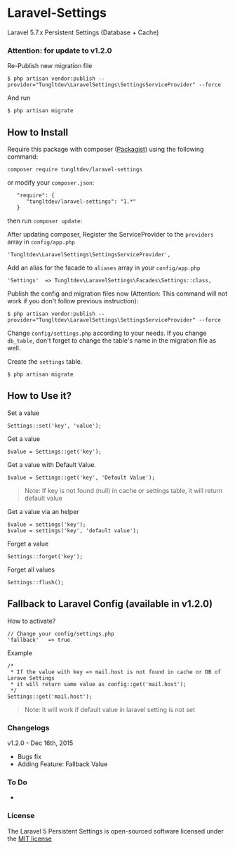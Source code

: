 # Laravel-Settings
Laravel 5.7.x Persistent Settings (Database + Cache)  

### Attention: for update to v1.2.0
Re-Publish new migration file

    $ php artisan vendor:publish --provider="Tungltdev\LaravelSettings\SettingsServiceProvider" --force
    
And run

    $ php artisan migrate

## How to Install
Require this package with composer ([Packagist](https://packagist.org/packages/tungltdev/laravel-settings)) using the following command:

    composer require tungltdev/laravel-settings

or modify your `composer.json`:
   
       "require": {
          "tungltdev/laravel-settings": "1.*"
       }
       
then run `composer update`:

After updating composer, Register the ServiceProvider to the `providers` array in `config/app.php`

    'Tungltdev\LaravelSettings\SettingsServiceProvider',
    
Add an alias for the facade to `aliases` array in  your `config/app.php`

    'Settings'  => Tungltdev\LaravelSettings\Facades\Settings::class,

Publish the config and migration files now (Attention: This command will not work if you don't follow previous instruction):

    $ php artisan vendor:publish --provider="Tungltdev\LaravelSettings\SettingsServiceProvider" --force
    
Change `config/settings.php` according to your needs. If you change `db_table`, don't forget to change the table's name
in the migration file as well.
    
Create the `settings` table. 

    $ php artisan migrate
    

## How to Use it?

Set a value

    Settings::set('key', 'value');
    
Get a value

    $value = Settings::get('key');
    
Get a value with Default Value.

    $value = Settings::get('key', 'Default Value');
    
> Note: If key is not found (null) in cache or settings table, it will return default value

Get a value via an helper
    
    $value = settings('key');
    $value = settings('key', 'default value');
    
Forget a value

    Settings::forget('key');

Forget all values

    Settings::flush();
    
## Fallback to Laravel Config (available in v1.2.0)

How to activate?

    // Change your config/settings.php
    'fallback'   => true
    
Example

    /* 
     * If the value with key => mail.host is not found in cache or DB of Larave Settings
     * it will return same value as config::get('mail.host');
     */     
    Settings::get('mail.host');

> Note: It will work if default value in laravel setting is not set
    
### Changelogs
v1.2.0 - Dec 16th, 2015

* Bugs fix
* Adding Feature: Fallback Value 


### To Do

- 

### License

The Laravel 5 Persistent Settings is open-sourced software licensed under the [MIT license](http://opensource.org/licenses/MIT)

